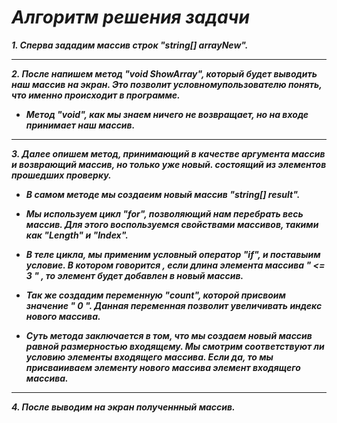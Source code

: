 # ***Алгоритм решения задачи*** #

***1. Сперва зададим массив строк "string[] arrayNew".***

* **

***2. После напишем метод "void ShowArray", который будет выводить наш массив на экран. Это позволит условномупользователю понять, что именно происходит в программе.***

* ***Метод "void", как мы знаем ничего не возвращает, но на входе принимает наш массив.***

* **

***3. Далее опишем метод, принимающий в качестве аргумента массив и возврающий массив, но только уже новый. состоящий из элементов прошедших проверку.***

* ***В самом методе мы создаеим новый массив "string[] result".***

* ***Мы используем цикл "for", позволяющий нам перебрать весь массив. Для этого воспользуемся 
свойствами массивов, такими как "Length" и "Index".***

* ***В теле цикла, мы применим условный оператор "if", и поставыим условие. В котором говорится , если длина элемента массива " <= 3 " , то элемент будет добавлен в новый массив.***

* ***Так же создадим переменную "count", которой присвоим значение " 0 ". Данная переменная позволит увеличивать индекс нового массива.***

* ***Суть метода заключается в том, что мы создаем новый массив равной размерностью входящему. Мы смотрим соответствуют ли условию элементы входящего массива. Если да, то мы присваииваем элементу нового массива элемент входящего массива.***

* **

***4. После выводим на экран полученнный массив.***
